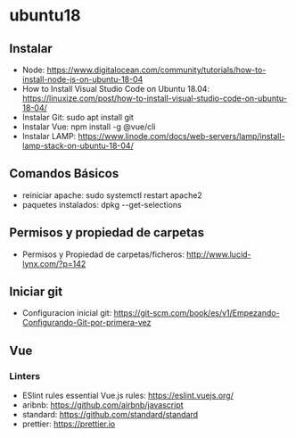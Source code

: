 # ubuntu18

## Instalar

* Node: https://www.digitalocean.com/community/tutorials/how-to-install-node-js-on-ubuntu-18-04
* How to Install Visual Studio Code on Ubuntu 18.04: https://linuxize.com/post/how-to-install-visual-studio-code-on-ubuntu-18-04/
* Instalar Git:  sudo apt install git
* Instalar Vue: npm install -g @vue/cli
* Instalar LAMP: https://www.linode.com/docs/web-servers/lamp/install-lamp-stack-on-ubuntu-18-04/

## Comandos Básicos

* reiniciar apache: sudo systemctl restart apache2
* paquetes instalados: dpkg --get-selections


## Permisos y propiedad de carpetas

* Permisos y Propiedad de carpetas/ficheros: http://www.lucid-lynx.com/?p=142

## Iniciar git

* Configuracion inicial git: https://git-scm.com/book/es/v1/Empezando-Configurando-Git-por-primera-vez

## Vue
### Linters

* ESlint rules essential Vue.js rules: https://eslint.vuejs.org/
* aribnb: https://github.com/airbnb/javascript
* standard: https://github.com/standard/standard
* prettier: https://prettier.io

